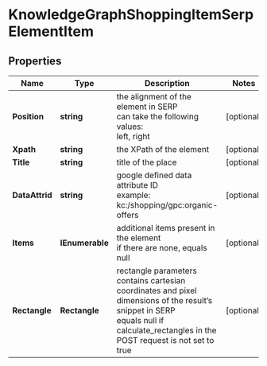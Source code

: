 # KnowledgeGraphShoppingItemSerpElementItem


## Properties

| Name | Type | Description | Notes |
|------------ | ------------- | ------------- | -------------|
**Position** | **string** | the alignment of the element in SERP<br>can take the following values:<br>left, right |[optional]|
**Xpath** | **string** | the XPath of the element |[optional]|
**Title** | **string** | title of the place |[optional]|
**DataAttrid** | **string** | google defined data attribute ID<br>example:<br>kc:/shopping/gpc:organic-offers |[optional]|
**Items** | **IEnumerable<KnowledgeGraphShoppingElement>** | additional items present in the element<br>if there are none, equals null |[optional]|
**Rectangle** | **Rectangle** | rectangle parameters<br>contains cartesian coordinates and pixel dimensions of the result’s snippet in SERP<br>equals null if calculate_rectangles in the POST request is not set to true |[optional]|